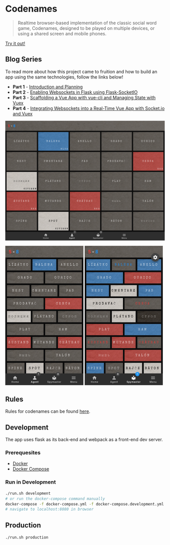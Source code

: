 # Codenames

> Realtime browser-based implementation of the classic social word game, Codenames, designed to be played on multiple devices, or using a shared screen and mobile phones.

[Try it out!](https://codewords.tv)

## Blog Series

To read more about how this project came to fruition and how to build an app using the same technologies, follow the links below!

* __Part 1__ - [Introduction and Planning](https://medium.com/hackervalleystudio/weekend-project-part-1-creating-a-real-time-web-based-application-using-flask-vue-and-socket-b71c73f37df7)
* __Part 2__ - [Enabling Websockets in Flask using Flask-SocketIO](https://medium.com/hackervalleystudio/weekend-project-part-2-turning-flask-into-a-real-time-websocket-server-using-flask-socketio-ab6b45f1d896)
* __Part 3__ - [Scaffolding a Vue App with vue-cli and Managing State with Vuex](https://medium.com/hackervalleystudio/weekend-project-part-3-centralizing-state-management-with-vuex-5f4387ebc144)
* __Part 4__ - [Integrating Websockets into a Real-Time Vue App with Socket.io and Vuex](https://medium.com/hackervalleystudio/weekend-project-part-4-integrating-websockets-into-a-real-time-vue-app-with-socket-io-and-vuex-e358e04f477c)

<p>
  <img src="screenshots/player-full.png" alt="Large Player View">
</p>
<p>
  <img src="screenshots/player-mobile.png" alt="Player - mobile" width="49%">
  <img src="screenshots/spymaster-mobile.png" alt="Spymaster - mobile" width="49%">
</p>

## Rules

Rules for codenames can be found [here](https://en.wikipedia.org/wiki/Codenames_(board_game)#Rules).

## Development

The app uses flask as its back-end and webpack as a front-end dev server.

### Prerequesites

* [Docker](https://www.docker.com/get-started)
* [Docker Compose](https://docs.docker.com/compose/install/)

### Run in Development

```bash
./run.sh development
# or run the docker-compose command manually
docker-compose -f docker-compose.yml -f docker-compose.development.yml up --build
# navigate to localhost:8080 in browser
```

## Production

```bash
./run.sh production
```
